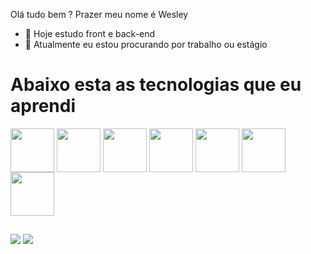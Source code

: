  Olá tudo bem ?
  Prazer meu nome é Wesley


- 🔭 Hoje estudo front e back-end 
- 💼 Atualmente eu estou procurando por trabalho ou estágio
  
<!--<div>
  <a href= "https://github.com/wessilva07">
  <img height = "167em" src="https://github-readme-stats.vercel.app/api?username=wessilva07&show_icons=true&bg_color=00000000"/>
  <img height = "167em" src="https://github-readme-stats.vercel.app/api/top-langs/?username=wessilva07&layout=compact&bg_color=00000000"/>                       
</div> -->
 
 <h1>Abaixo esta as tecnologias que eu aprendi</h1>
 <div>
     <img align="center" height="70" src="https://cdn.jsdelivr.net/gh/devicons/devicon/icons/html5/html5-original-wordmark.svg"/>
     <img align="center" height="70" src="https://cdn.jsdelivr.net/gh/devicons/devicon/icons/css3/css3-original-wordmark.svg"/>
     <img align="center" height="70" src="https://cdn.jsdelivr.net/gh/devicons/devicon/icons/javascript/javascript-original.svg"/>
     <img align="center" height="70" src="https://cdn.jsdelivr.net/gh/devicons/devicon/icons/php/php-original.svg" />
     <img align="center" height="70" src="https://cdn.jsdelivr.net/gh/devicons/devicon/icons/bootstrap/bootstrap-original.svg"/>
     <img align="center" height="70" src="https://cdn.jsdelivr.net/gh/devicons/devicon/icons/ionic/ionic-original-wordmark.svg" />
     <img align="center" height="70" src="https://cdn.jsdelivr.net/gh/devicons/devicon/icons/mysql/mysql-original-wordmark.svg" />
 </div>

  ##

<div>
  <a href="https://www.linkedin.com/in/wesley-silva-devweb/" target="_blank"><img src="https://img.shields.io/badge/LinkedIn-0077B5?style=for-the-badge&logo=linkedin&logoColor=white" target="_blank"></a>
   <a href="https://wa.me/5532991665391" target="_blank"><img src="https://img.shields.io/badge/WhatsApp-25D366?style=for-the-badge&logo=whatsapp&logoColor=white" target="_blank"></a>
</div>
